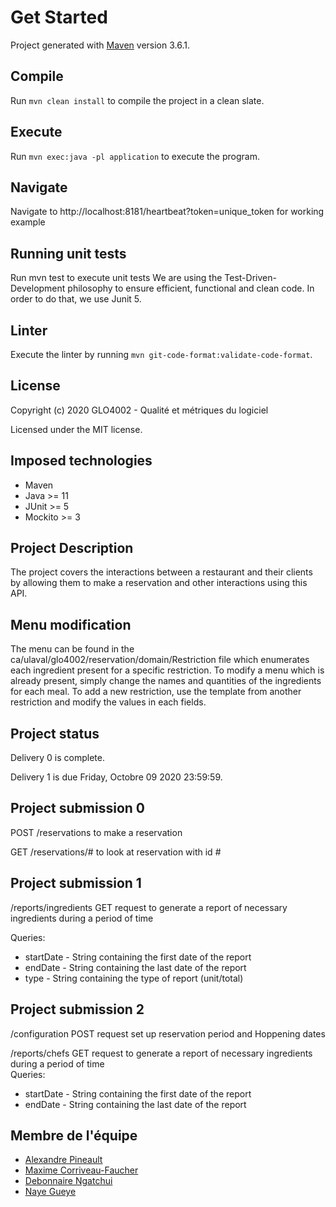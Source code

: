
# Get Started
Project generated with [Maven](https://maven.apache.org/) version 3.6.1.

## Compile
 Run ```mvn clean install``` to compile the project in a clean slate. 
 
## Execute
 Run ```mvn exec:java -pl application``` to execute the program. 
 
## Navigate
Navigate to http://localhost:8181/heartbeat?token=unique_token for working example

## Running unit tests
Run mvn test to execute unit tests
We are using the Test-Driven-Development philosophy to ensure efficient, functional and clean code. 
In order to do that, we use Junit 5.
 
## Linter
 Execute the linter by running ```mvn git-code-format:validate-code-format```.
 
## License
Copyright (c) 2020 GLO4002 - Qualité et métriques du logiciel

Licensed under the MIT license.

## Imposed technologies
- Maven
- Java >= 11
- JUnit >= 5
- Mockito >= 3

## Project Description
The project covers the interactions between a restaurant and their clients by
allowing them to make a reservation and other interactions using this API.

## Menu modification
The menu can be found in the ca/ulaval/glo4002/reservation/domain/Restriction file which enumerates each ingredient present for a specific restriction. To modify a menu which is already present, simply change the names and quantities of the ingredients for each meal. To add a new restriction, use the template from another restriction and modify the values in each fields.
 
## Project status
Delivery 0 is complete.

Delivery 1 is due Friday, Octobre 09 2020 23:59:59.

## Project submission 0
POST /reservations to make a reservation

GET /reservations/# to look at reservation with id #

## Project submission 1
/reports/ingredients GET request to generate a report
of necessary ingredients during a period of time

Queries: 
- startDate - String containing the first date of the report
- endDate - String containing the last date of the report
- type - String containing the type of report (unit/total)

## Project submission 2
/configuration POST request set up reservation period and Hoppening dates

/reports/chefs GET request to generate a report of necessary ingredients during a period of time        
Queries: 
- startDate - String containing the first date of the report
- endDate - String containing the last date of the report



## Membre de l'équipe

- [Alexandre Pineault](https://github.com/WinterSolstices)
- [Maxime Corriveau-Faucher](https://github.com/Ender0Storm)
- [Debonnaire Ngatchui](https://github.com/Ngatchui)
- [Naye Gueye](https://github.com/nayegueye)
